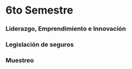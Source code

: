 # 6to Semestre

### Liderazgo, Emprendimiento e Innovación

### Legislación de seguros

### Muestreo
